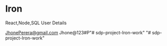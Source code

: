 # Iron
React,Node,SQL
User Details

JhonePerera@gmail.com
Jhone@123#P"# sdp-project-Iron-work" 
"# sdp-project-Iron-work" 
